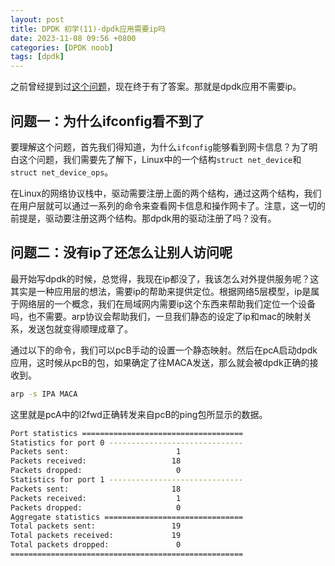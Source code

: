 ```yaml
---
layout: post
title: DPDK 初学(11)-dpdk应用需要ip吗
date: 2023-11-08 09:56 +0800
categories: [DPDK noob]
tags: [dpdk]
---
```

之前曾经提到过[这个问题](https://iolop.github.io/posts/dpdk-%E5%88%9D%E5%AD%A6-7-ip-fragmentation/)，现在终于有了答案。那就是dpdk应用不需要ip。

## 问题一：为什么ifconfig看不到了

要理解这个问题，首先我们得知道，为什么`ifconfig`能够看到网卡信息？为了明白这个问题，我们需要先了解下，Linux中的一个结构`struct net_device`和`struct net_device_ops`。

在Linux的网络协议栈中，驱动需要注册上面的两个结构，通过这两个结构，我们在用户层就可以通过一系列的命令来查看网卡信息和操作网卡了。注意，这一切的前提是，驱动要注册这两个结构。那dpdk用的驱动注册了吗？没有。

## 问题二：没有ip了还怎么让别人访问呢

最开始写dpdk的时候，总觉得，我现在ip都没了，我该怎么对外提供服务呢？这其实是一种应用层的想法，需要ip的帮助来提供定位。根据网络5层模型，ip是属于网络层的一个概念，我们在局域网内需要ip这个东西来帮助我们定位一个设备吗，也不需要。arp协议会帮助我们，一旦我们静态的设定了ip和mac的映射关系，发送包就变得顺理成章了。

通过以下的命令，我们可以pcB手动的设置一个静态映射。然后在pcA启动dpdk应用，这时候从pcB的包，如果确定了往MACA发送，那么就会被dpdk正确的接收到。

```bash
arp -s IPA MACA
```

这里就是pcA中的l2fwd正确转发来自pcB的ping包所显示的数据。

```bash
Port statistics ====================================
Statistics for port 0 ------------------------------
Packets sent:                        1
Packets received:                   18
Packets dropped:                     0
Statistics for port 1 ------------------------------
Packets sent:                       18
Packets received:                    1
Packets dropped:                     0
Aggregate statistics ===============================
Total packets sent:                 19
Total packets received:             19
Total packets dropped:               0
====================================================
```
